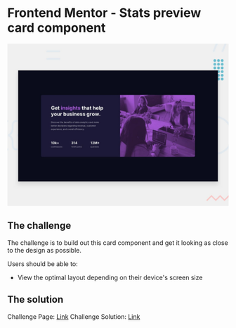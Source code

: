 # Frontend Mentor - Stats preview card component

![Design preview for the Stats preview card component coding challenge](./design/desktop-preview.jpg)

## The challenge

The challenge is to build out this card component and get it looking as close to the design as possible.

Users should be able to:

-   View the optimal layout depending on their device's screen size

## The solution

Challenge Page: [Link](https://www.frontendmentor.io/challenges/stats-preview-card-component-8JqbgoU62)
Challenge Solution: [Link](https://heartfelt-faun-6634cb.netlify.app/)
